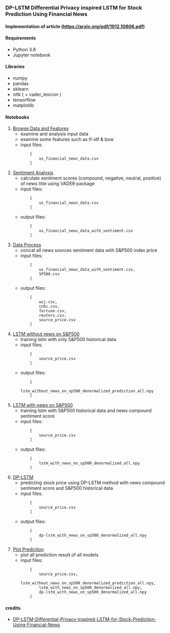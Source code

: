 ### DP-LSTM Differential Privacy inspired LSTM for Stock Prediction Using Financial News

#### Implementation of article (https://arxiv.org/pdf/1912.10806.pdf)

#### Requirements

- Python 3.8
- Jupyter notebook

#### Libraries

- numpy
- pandas
- sklearn
- nltk ( + vader_lexicon )
- tensorflow
- matplotlib

#### Notebooks

1. [Browse Data and Features](src/01_browse_data_and_features.ipynb)
	- examine and analysis input data
	- examine some features such as tf-idf & bow
	- input files:
		```
			[
				us_financial_news_data.csv
			]
		```
2. [Sentiment Analysis](src/02_sentiment_analysis.ipynb)
	- calculate sentiment scores (compound, negative, neutral, positive) of news title using VADER package
	- input files:
		```
			[
				us_financial_news_data.csv
			]
		```
	- output files:
		```
			[
				us_financial_news_data_with_sentiment.csv
			]
		```
3. [Data Process](src/03_data_process.ipynb)
	- concat all news sources sentiment data with S&P500 index price
	- input files:
		```
			[
				us_financial_news_data_with_sentiment.csv,
				SP500.csv
			]
		```
	- output files:
		```
			[
				wsj.csv,
				cnbc.csv,
				fortune.csv,
				reuters.csv,
				source_price.csv
			]
		```
4. [LSTM without news on S&P500](src/04_lstm_without_news_on_sp500.ipynb)
	- training lstm with only S&P500 historical data
	- input files:
		```
			[
				source_price.csv
			]
		```
	- output files:
		```
			[
				lstm_without_news_on_sp500_denormalized_prediction_all.npy
			]
		```
5. [LSTM with news on S&P500](src/05_lstm_with_news_on_sp500.ipynb)
	- training lstm with S&P500 historical data and news compound sentiment score
	- input files:
		```
			[
				source_price.csv
			]
		```
	- output files:
		```
			[
				lstm_with_news_on_sp500_denormalized_all.npy
			]
		```
6. [DP-LSTM](src/06_dp_lstm.ipynb)
	- predicting stock price using DP-LSTM method with news compound sentiment score and S&P500 historical data
	- input files:
		```
			[
				source_price.csv
			]
		```
	- output files:
		```
			[
				dp-lstm_with_news_on_sp500_denormalized_all.npy
			]
		```
7. [Plot Prediction](src/07_plot_prediction.ipynb)
	- plot all prediction result of all models
	- input files:
		```
			[
				source_price.csv,
				lstm_without_news_on_sp500_denormalized_prediction_all.npy,
				lstm_with_news_on_sp500_denormalized_all.npy,
				dp-lstm_with_news_on_sp500_denormalized_all.npy
			]
		```

#### credits

- [DP-LSTM-Differential-Privacy-inspired-LSTM-for-Stock-Prediction-Using-Financial-News](https://github.com/Xinyi6/DP-LSTM-Differential-Privacy-inspired-LSTM-for-Stock-Prediction-Using-Financial-News/tree/master)